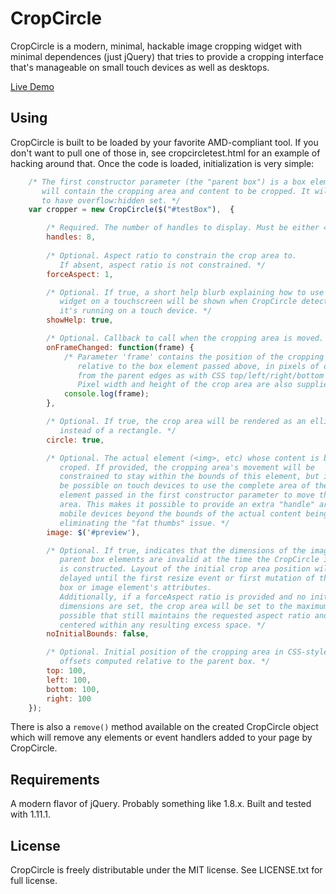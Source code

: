 # CropCircle

CropCircle is a modern, minimal, hackable image cropping widget with minimal dependences (just jQuery) that tries to provide a cropping interface that's manageable on small touch devices as well as desktops.

[Live Demo](http://avocadocorp.github.io/CropCircle/cropcircletest.html)

## Using

CropCircle is built to be loaded by your favorite AMD-compliant tool. If you don't want to pull one of those in, see cropcircletest.html for an example of hacking around that. Once the code is loaded, initialization is very simple:

```javascript
    /* The first constructor parameter (the "parent box") is a box element that
       will contain the cropping area and content to be cropped. It will need 
       to have overflow:hidden set. */
    var cropper = new CropCircle($("#testBox"),  {

        /* Required. The number of handles to display. Must be either 4 or 8. */
        handles: 8, 
        
        /* Optional. Aspect ratio to constrain the crop area to. 
           If absent, aspect ratio is not constrained. */
        forceAspect: 1,

        /* Optional. If true, a short help blurb explaining how to use the
           widget on a touchscreen will be shown when CropCircle detects that 
           it's running on a touch device. */
        showHelp: true,

        /* Optional. Callback to call when the cropping area is moved. */
        onFrameChanged: function(frame) {
            /* Parameter 'frame' contains the position of the cropping area 
               relative to the box element passed above, in pixels of offset 
               from the parent edges as with CSS top/left/right/bottom properties.
               Pixel width and height of the crop area are also supplied. */
            console.log(frame);
        },

        /* Optional. If true, the crop area will be rendered as an ellipse
           instead of a rectangle. */
        circle: true,

        /* Optional. The actual element (<img>, etc) whose content is being 
           croped. If provided, the cropping area's movement will be 
           constrained to stay within the bounds of this element, but it will
           be possible on touch devices to use the complete area of the box 
           element passed in the first constructor parameter to move the crop
           area. This makes it possible to provide an extra "handle" area on
           mobile devices beyond the bounds of the actual content being cropped, 
           eliminating the "fat thumbs" issue. */
        image: $('#preview'),

        /* Optional. If true, indicates that the dimensions of the image and
           parent box elements are invalid at the time the CropCircle instance
           is constructed. Layout of the initial crop area position will be 
           delayed until the first resize event or first mutation of the parent
           box or image element's attributes.
           Additionally, if a forceAspect ratio is provided and no initial 
           dimensions are set, the crop area will be set to the maximum size 
           possible that still maintains the requested aspect ratio and 
           centered within any resulting excess space. */
        noInitialBounds: false,

        /* Optional. Initial position of the cropping area in CSS-style pixel
           offsets computed relative to the parent box. */
        top: 100,
        left: 100,
        bottom: 100,
        right: 100
    });
```

There is also a <code>remove()</code> method available on the created CropCircle object which will remove any elements or event handlers added to your page by CropCircle.

## Requirements
A modern flavor of jQuery. Probably something like 1.8.x. Built and tested with 1.11.1.
  
## License
CropCircle is freely distributable under the MIT license. See LICENSE.txt for full license.
